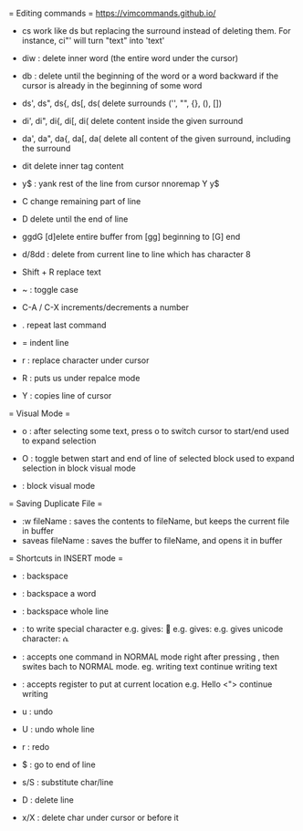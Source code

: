 = Editing commands =
https://vimcommands.github.io/

* cs work like ds but replacing the surround instead of deleting them. For instance, ci"' will turn "text" into 'text'
* diw : delete inner word (the entire word under the cursor)
* db : delete until the beginning of the word or a word backward if the cursor is already in the beginning of some word
* ds', ds", ds{, ds[, ds( delete surrounds ('', "", {}, (), [])
* di', di", di{, di[, di( delete content inside the given surround
* da', da", da{, da[, da( delete all content of the given surround, including the surround
* dit delete inner tag content
* y$ : yank rest of the line from cursor
nnoremap Y y$

* C change remaining part of line
* D delete until the end of line
* ggdG [d]elete entire buffer from [gg] beginning to [G] end
* d/8<cr>dd : delete from current line to line which has character 8

* Shift + R replace text
* ~ : toggle case

* C-A / C-X increments/decrements a number
* . repeat last command
* = indent line

* r : replace character under cursor
* R : puts us under repalce mode
* Y : copies line of cursor

= Visual Mode =
* o : after selecting some text, press o to switch cursor to start/end
used to expand selection
* O : toggle betwen start and end of line of selected block
used to expand selection in block visual mode

* <c-v> : block visual mode


= Saving Duplicate File =
* :w fileName : saves the contents to fileName, but keeps the current file in buffer
* saveas fileName : saves the buffer to fileName, and opens it in buffer

= Shortcuts in INSERT mode =
* <c-h> : backspace
* <c-w> : backspace a word
* <c-u> : backspace whole line
* <c-v><special-character> : to write special character
e.g. <c-v><esc> gives: 
e.g. <c-v><cr> gives: 
e.g. <c-v><u1234> gives unicode character: ሴ
* <c-o> : accepts one command in NORMAL mode right after pressing <c-o>, then swites bach to NORMAL mode.
eg. writing text<c-o><j>
continue writing text
* <c-r> : accepts register to put at current location
e.g. Hello <c-r><"> continue writing

* u : undo
* U : undo whole line
* r : redo
* $ : go to end of line
* s/S : substitute char/line
* D : delete line
* x/X : delete char under cursor or before it
